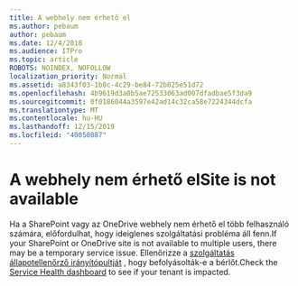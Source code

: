 ```yaml
---
title: A webhely nem érhető el
ms.author: pebaum
author: pebaum
ms.date: 12/4/2018
ms.audience: ITPro
ms.topic: article
ROBOTS: NOINDEX, NOFOLLOW
localization_priority: Normal
ms.assetid: a8343f03-1b8c-4c29-be84-72b025e51d72
ms.openlocfilehash: 4b9619d3a0b5ae72533063ad007dfadbae5f3da9
ms.sourcegitcommit: 0f0186044a3597e42ad14c32ca58e7224344dcfa
ms.translationtype: MT
ms.contentlocale: hu-HU
ms.lasthandoff: 12/15/2019
ms.locfileid: "40050887"
---
```

# <a name="site-is-not-available"></a><span data-ttu-id="b1a56-102">A webhely nem érhető el</span><span class="sxs-lookup"><span data-stu-id="b1a56-102">Site is not available</span></span>

<span data-ttu-id="b1a56-103">Ha a SharePoint vagy az OneDrive webhely nem érhető el több felhasználó számára, előfordulhat, hogy ideiglenes szolgáltatási probléma áll fenn.</span><span class="sxs-lookup"><span data-stu-id="b1a56-103">If your SharePoint or OneDrive site is not available to multiple users, there may be a temporary service issue.</span></span> <span data-ttu-id="b1a56-104">Ellenőrizze a [szolgáltatás állapotellenőrző irányítópultját](https://admin.microsoft.com/AdminPortal/Home#/servicehealth) , hogy befolyásolták-e a bérlőt.</span><span class="sxs-lookup"><span data-stu-id="b1a56-104">Check the [Service Health dashboard](https://admin.microsoft.com/AdminPortal/Home#/servicehealth) to see if your tenant is impacted.</span></span> 
  

